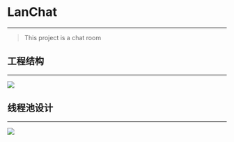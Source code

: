 # LanChat 

---
> This project is a chat room
> 

## 工程结构
---
![](https://cdn.jsdelivr.net/gh/umiskky/PicBed/img/20210428094747.png)


## 线程池设计
---
![](https://cdn.jsdelivr.net/gh/umiskky/PicBed/img/20210428094835.png)
